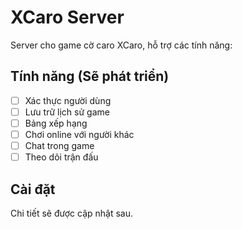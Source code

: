 # XCaro Server

Server cho game cờ caro XCaro, hỗ trợ các tính năng:

## Tính năng (Sẽ phát triển)

- [ ] Xác thực người dùng
- [ ] Lưu trữ lịch sử game
- [ ] Bảng xếp hạng
- [ ] Chơi online với người khác
- [ ] Chat trong game
- [ ] Theo dõi trận đấu

## Cài đặt

Chi tiết sẽ được cập nhật sau. 